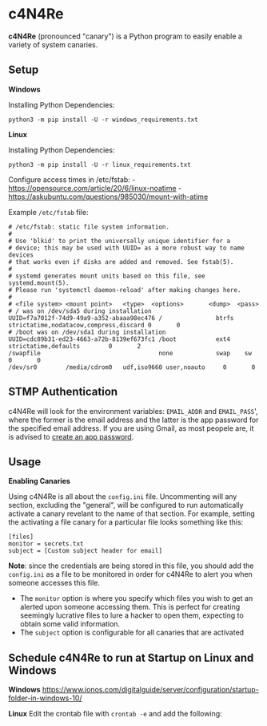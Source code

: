 # c4N4Re

**c4N4Re** (pronounced "canary") is a Python program to easily enable a variety of system canaries.

## Setup

**Windows**

Installing Python Dependencies:

```
python3 -m pip install -U -r windows_requirements.txt
```

**Linux**

Installing Python Dependencies:

```
python3 -m pip install -U -r linux_requirements.txt
```

Configure access times in /etc/fstab:
    - https://opensource.com/article/20/6/linux-noatime
    - https://askubuntu.com/questions/985030/mount-with-atime

Example `/etc/fstab` file:

```
# /etc/fstab: static file system information.
#
# Use 'blkid' to print the universally unique identifier for a
# device; this may be used with UUID= as a more robust way to name devices
# that works even if disks are added and removed. See fstab(5).
#
# systemd generates mount units based on this file, see systemd.mount(5).
# Please run 'systemctl daemon-reload' after making changes here.
#
# <file system> <mount point>   <type>  <options>       <dump>  <pass>
# / was on /dev/sda5 during installation
UUID=f7a7012f-74d9-49a9-a352-abaaa98ec476 /               btrfs   strictatime,nodatacow,compress,discard 0       0
# /boot was on /dev/sda1 during installation
UUID=cdc89b31-ed23-4663-a72b-8139ef673fc1 /boot           ext4    strictatime,defaults        0       2
/swapfile                                 none            swap    sw              0       0
/dev/sr0        /media/cdrom0   udf,iso9660 user,noauto     0       0
```

## STMP Authentication

c4N4Re will look for the environment variables: `EMAIL_ADDR` and `EMAIL_PASS`', where the former is the email address and the latter is the app password for the specified email address. If you are using Gmail, as most peopele are, it is advised to [create an app password](https://www.lifewire.com/get-a-password-to-access-gmail-by-pop-imap-2-1171882).


## Usage 

**Enabling Canaries**

Using c4N4Re is all about the `config.ini` file. Uncommenting will any section, excluding the "general", will be configured to run automatically activate a canary revelant to the name of that section. For example, setting the activating a file canary for a particular file looks something like this:

```
[files]
monitor = secrets.txt
subject = [Custom subject header for email]
```

**Note**: since the credentials are being stored in this file, you should add the `config.ini` as a file to be monitored in order for c4N4Re to alert you when someone accesses this file.

- The `monitor` option is where you specify which files you wish to get an alerted upon someone accessing them. This is perfect for creating seemingly lucrative files to lure a hacker to open them, expecting to obtain some valid information.
- The `subject` option is configurable for all canaries that are activated

## Schedule c4N4Re to run at Startup on Linux and Windows

**Windows**
https://www.ionos.com/digitalguide/server/configuration/startup-folder-in-windows-10/

**Linux**
Edit the crontab file with `crontab -e` and add the following:

```
```
